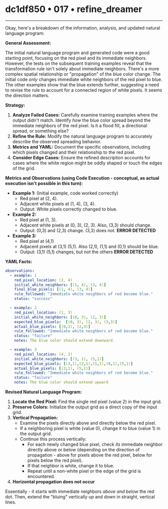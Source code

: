 # dc1df850 • 017 • refine_dreamer

---
Okay, here's a breakdown of the information, analysis, and updated natural language program:

**General Assessment:**

The initial natural language program and generated code were a good starting point, focusing on the red pixel and its immediate neighbors. However, the tests on the subsequent training examples reveal that the transformation rule isn't solely about immediate neighbors. There's a more complex spatial relationship or "propagation" of the blue color change. The initial code *only* changes immediate white neighbors of the red pixel to blue. The other examples show that the blue extends further, suggesting a need to revise the rule to account for a connected region of white pixels. It seems the direction matters.

**Strategy:**

1.  **Analyze Failed Cases:** Carefully examine training examples where the output didn't match. Identify *how* the blue color spread beyond the immediate neighbors of the red pixel. Is it a flood fill, a directional spread, or something else?
2.  **Refine the Rule:** Modify the natural language program to accurately describe the observed spreading behavior.
3.  **Metrics and YAML:** Document the specific observations, including which pixels changed and their relationship to the red pixel.
4.   **Consider Edge Cases:** Ensure the refined description accounts for cases where the white region might be oddly shaped or touch the edges of the grid.

**Metrics and Observations (using Code Execution - conceptual, as actual execution isn't possible in this turn):**

*   **Example 1:** (Initial example, code worked correctly)
    *   Red pixel at (2, 4).
    *   Adjacent white pixels at (1, 4), (3, 4).
    *   Output: White pixels correctly changed to blue.
*   **Example 2:**
    *   Red pixel at (1, 3).
    *   Adjacent white pixels at (0, 3), (2, 3). Also, (3,3) should change.
    *   Output: (0,3) and (2,3) change. (3,3) does not. **ERROR DETECTED**
*   **Example 3:**
    * Red pixel at (4,1)
    * Adjacent pixels at (3,1) (5,1). Also (2,1), (1,1) and (0,1) should be blue.
    * Output: (3,1) (5,1) changes, but not the others **ERROR DETECTED**

**YAML Facts:**

```yaml
observations:
  - example: 1
    red_pixel_location: (2, 4)
    initial_white_neighbors: [(1, 4), (3, 4)]
    final_blue_pixels: [(1, 4), (3, 4)]
    rule_followed: "Immediate white neighbors of red become blue."
    status: "success"

  - example: 2
    red_pixel_location: (1, 3)
    initial_white_neighbors: [(0, 3), (2, 3)]
    expected_blue_pixels:  [(0, 3), (2, 3), (3,3)]
    actual_blue_pixels: [(0,3), (2,3)]
    rule_followed: "Immediate white neighbors of red become blue."
    status: "failure"
    notes: The blue color should extend downward.

  - example: 3
    red_pixel_location: (4, 1)
    initial_white_neighbors: [(3, 1), (5,1)]
    expected_blue_pixels: [(3,1),(2,1),(1,1),(0,1),(5,1)]
    actual_blue_pixels: [(3,1), (5,1)]
    rule_followed: "Immediate white neighbors of red become blue."
    status: "failure"
    notes: The blue color should extend upward
```

**Revised Natural Language Program:**

1.  **Locate the Red Pixel:** Find the single red pixel (value 2) in the input grid.
2.  **Preserve Colors:** Initialize the output grid as a direct copy of the input grid.
3.  **Vertical Propagation:**
    *   Examine the pixels directly above and directly below the red pixel.
    *   If a neighboring pixel is white (value 0), change it to blue (value 1) in the output grid.
    *   Continue this process vertically:
        *   For each newly changed blue pixel, check *its* immediate neighbor directly above or below (depending on the direction of propagation - above for pixels above the red pixel, below for pixels below the red pixel).
        *    If that neighbor is white, change it to blue.
        *   Repeat until a non-white pixel or the edge of the grid is encountered.
4. **Horizontal propagation does not occur**

Essentially - it starts with immediate neighbors *above and below* the red dot. Then, extend the "bluing" vertically up and down in straight, vertical lines.

